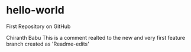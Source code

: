 # hello-world
First Repository on GitHub

Chiranth Babu
This is a comment realted to the new and very first feature branch created as 'Readme-edits'
